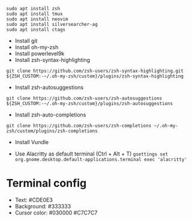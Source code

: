 ```
sudo apt install zsh
sudo apt install tmux
sudo apt install neovim
sudo apt install silversearcher-ag
sudo apt install ctags
```

- Install git
- Install oh-my-zsh
- Install powerlevel9k
- Install zsh-syntax-highlighting

```git clone https://github.com/zsh-users/zsh-syntax-highlighting.git ${ZSH_CUSTOM:-~/.oh-my-zsh/custom}/plugins/zsh-syntax-highlighting```

- Install zsh-autosuggestions

```git clone https://github.com/zsh-users/zsh-autosuggestions ${ZSH_CUSTOM:-~/.oh-my-zsh/custom}/plugins/zsh-autosuggestions```

- Install zsh-auto-completions

```git clone https://github.com/zsh-users/zsh-completions ~/.oh-my-zsh/custom/plugins/zsh-completions```

- Install Vundle

- Use Alacritty as default terminal (Ctrl + Alt + T)
```gsettings set org.gnome.desktop.default-applications.terminal exec 'alacritty'```

# Terminal config
- Text: #CDE0E3
- Background: #333333
- Cursor color: #030000 #C7C7C7
